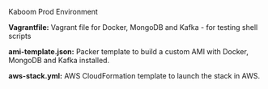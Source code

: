 Kaboom Prod Environment

**Vagrantfile:** Vagrant file for Docker, MongoDB and Kafka - for testing shell scripts

**ami-template.json:** Packer template to build a custom AMI with Docker, MongoDB and Kafka installed.
	
**aws-stack.yml:** AWS CloudFormation template to launch the stack in AWS.
